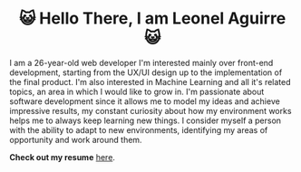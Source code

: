 <h1 align="center">😺 Hello There, I am Leonel Aguirre 😺</h1>

I am a 26-year-old web developer I'm interested mainly over front-end development, starting from the UX/UI design up to the implementation of the final product. I'm also interested in Machine Learning and all it's related topics, an area in which I would like to grow in. I'm passionate about software development since it allows me to model my ideas and achieve impressive results, my constant curiosity about how my environment works helps me to always keep learning new things. I consider myself a person with the ability to adapt to new environments, identifying my areas of opportunity and work around them.

**Check out my resume** [here](https://leonel-aguirre.github.io/web-resume).
